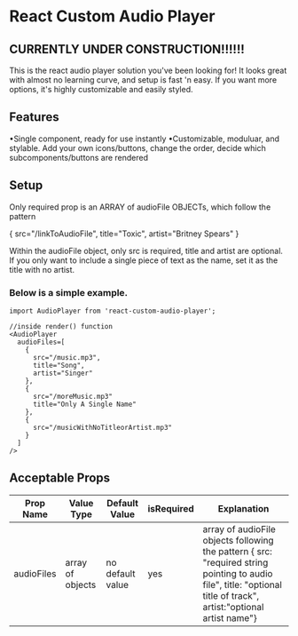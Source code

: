 # React Custom Audio Player


## CURRENTLY UNDER CONSTRUCTION!!!!!!

This is the react audio player solution you've been looking for! It looks great with almost no learning curve, and setup is fast 'n easy. If you want more options, it's highly customizable and easily styled.


## Features

•Single component, ready for use instantly
•Customizable, moduluar, and stylable. Add your own icons/buttons, change the order, decide which subcomponents/buttons are rendered


## Setup

Only required prop is an ARRAY of audioFile OBJECTs, which follow the pattern

  { src="/linkToAudioFile",
    title="Toxic",
    artist="Britney Spears"
  }
  
Within the audioFile object, only src is required, title and artist are optional. If you only want to include a single piece of text as the name, set it as the title with no artist.

### Below is a simple example.

```
import AudioPlayer from 'react-custom-audio-player';

//inside render() function
<AudioPlayer 
  audioFiles=[
    {
      src="/music.mp3",
      title="Song",
      artist="Singer"
    },
    {
      src="/moreMusic.mp3"
      title="Only A Single Name"
    },
    {
      src="/musicWithNoTitleorArtist.mp3"
    }
  ]
/>
```

## Acceptable Props

| Prop Name  | Value Type | Default Value | isRequired | Explanation |
| ---------- | ---------- | ------------- | ---------- | ----------- |
| audioFiles | array of objects | no default value | yes | array of audioFile objects following the pattern { src: "required string pointing to audio file", title: "optional title of track", artist:"optional artist name"} |
